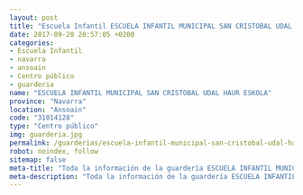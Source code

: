 ```yaml
---
layout: post
title: "Escuela Infantil ESCUELA INFANTIL MUNICIPAL SAN CRISTOBAL UDAL HAUR ESKOLA"
date: 2017-09-20 20:57:05 +0200
categories:
- Escuela Infantil
- navarra
- ansoain
- Centro público
- guarderia
name: "ESCUELA INFANTIL MUNICIPAL SAN CRISTOBAL UDAL HAUR ESKOLA"
province: "Navarra"
location: "Ansoain"
code: "31014128"
type: "Centro público"
img: guarderia.jpg
permalink: /guarderias/escuela-infantil-municipal-san-cristobal-udal-haur-eskola.html
robot: noindex, follow
sitemap: false
meta-title: "Toda la información de la guardería ESCUELA INFANTIL MUNICIPAL SAN CRISTOBAL UDAL HAUR ESKOLA"
meta-description: "Toda la información de la guardería ESCUELA INFANTIL MUNICIPAL SAN CRISTOBAL UDAL HAUR ESKOLA"
---
```

